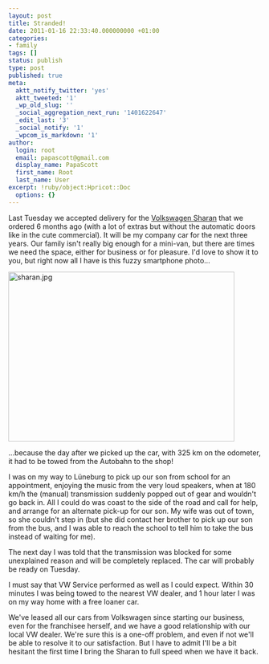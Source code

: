 ```yaml
---
layout: post
title: Stranded!
date: 2011-01-16 22:33:40.000000000 +01:00
categories:
- family
tags: []
status: publish
type: post
published: true
meta:
  aktt_notify_twitter: 'yes'
  aktt_tweeted: '1'
  _wp_old_slug: ''
  _social_aggregation_next_run: '1401622647'
  _edit_last: '3'
  _social_notify: '1'
  _wpcom_is_markdown: '1'
author:
  login: root
  email: papascott@gmail.com
  display_name: PapaScott
  first_name: Root
  last_name: User
excerpt: !ruby/object:Hpricot::Doc
  options: {}
---
```

<p>Last Tuesday we accepted delivery for the <a href="http://www.volkswagen.de/de/models/sharan.html">Volkswagen Sharan</a> that we ordered 6 months ago (with a lot of extras but without the automatic doors like in the cute commercial). It will be my company car for the next three years. Our family isn't really big enough for a mini-van, but there are times we need the space, either for business or for pleasure. I'd love to show it to you, but right now all I have is this fuzzy smartphone photo...</p>
<p><img src="http://www.papascott.de/wordpress/wp-content/uploads/2011/01/sharan.jpg" alt="sharan.jpg" border="0" width="450" height="338" /></p>
<p>...because the day after we picked up the car, with 325 km on the odometer, it had to be towed from the Autobahn to the shop!</p>
<p>I was on my way to Lüneburg to pick up our son from school for an appointment, enjoying the music from the very loud speakers, when at 180 km/h the (manual) transmission suddenly popped out of gear and wouldn't go back in. All I could do was coast to the side of the road and call for help, and arrange for an alternate pick-up for our son. My wife was out of town, so she couldn't step in (but she did contact her brother to pick up our son from the bus, and I was able to reach the school to tell him to take the bus instead of waiting for me).</p>
<p>The next day I was told that the transmission was blocked for some unexplained reason and will be completely replaced. The car will probably be ready on Tuesday.</p>
<p>I must say that VW Service performed as well as I could expect. Within 30 minutes I was being towed to the nearest VW dealer, and 1 hour later I was on my way home with a free loaner car.</p>
<p>We've leased all our cars from Volkswagen since starting our business, even for the franchisee herself, and we have a good relationship with our local VW dealer. We're sure this is a one-off problem, and even if not we'll be able to resolve it to our satisfaction. But I have to admit I'll be a bit hesitant the first time I bring the Sharan to full speed when we have it back.</p>
